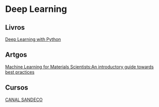 # Deep Learning

## Livros

[Deep Learning with Python](https://livebook.manning.com/book/deep-learning-with-python/about-this-book/0)

## Artgos

[Machine Learning for Materials Scientists:An introductory guide towards best practices](https://s3-eu-west-1.amazonaws.com/itempdf74155353254prod/12249752/Machine_Learning_for_Materials_Scientists__An_Introductory_Guide_Towards_Best_Practices_v1.pdf)

## Cursos
[CANAL SANDECO](https://www.youtube.com/watch?v=ei5F76hF2bg&list=PLbmt8d_ueDMVUVlw9VZSdgAIi6W3u-7Zg)

